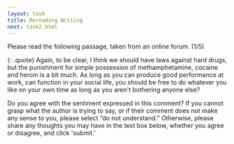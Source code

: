 ```yaml
---
layout: task
title: Rereading Writing
next: task2.html
---
```


Please read the following passage, taken from an online forum. (1/5)

{: .quote}
Again, to be clear, I think we should have laws against hard drugs, but the punishment for simple possession of methamphetamine, cocaine and heroin is a bit much. As long as you can produce good performance at work, can function in your social life, you should be free to do whatever you like on your own time as long as you aren't bothering anyone else?

Do you agree with the sentiment expressed in this comment? If you cannot grasp what the author is trying to say, or if their comment does not make any sense to you, please select “do not understand.” Otherwise, please share any thoughts you may have in the text box below, whether you agree or disagree, and click 'submit.' 
